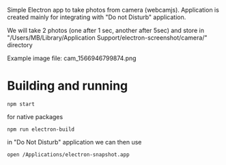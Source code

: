 Simple Electron app to take photos from camera (webcamjs). 
Application is created mainly for integrating with "Do not Disturb" application.

We will take 2 photos (one after 1 sec, another after 5sec) and store in "/Users/MB/Library/Application Support/electron-screenshot/camera/" directory

Example image file: cam_1566946799874.png

# Building and running

```
npm start
```

for native packages
```
npm run electron-build
```

in "Do Not Disturb" application we can then use 
```
open /Applications/electron-snapshot.app
```
